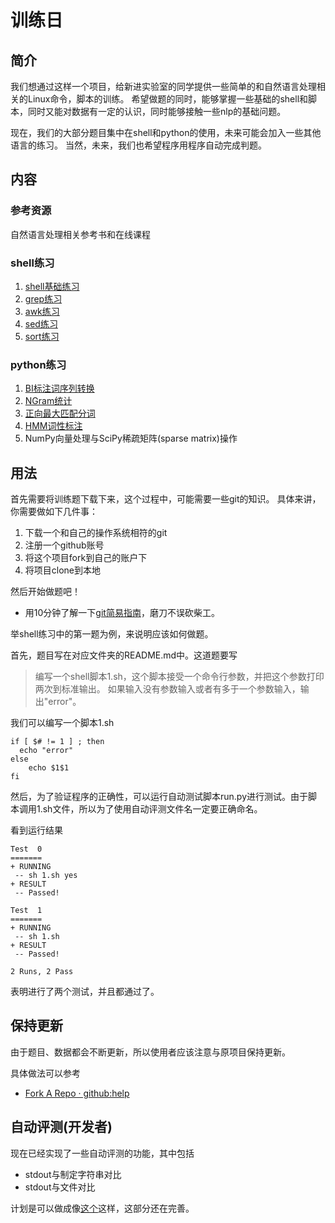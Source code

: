 训练日
=====

简介
----
我们想通过这样一个项目，给新进实验室的同学提供一些简单的和自然语言处理相关的Linux命令，脚本的训练。
希望做题的同时，能够掌握一些基础的shell和脚本，同时又能对数据有一定的认识，同时能够接触一些nlp的基础问题。

现在，我们的大部分题目集中在shell和python的使用，未来可能会加入一些其他语言的练习。
当然，未来，我们也希望程序用程序自动完成判题。

内容
----

### 参考资源

自然语言处理相关参考书和在线课程

### shell练习

1. [shell基础练习](https://github.com/Oneplus/scir-training-day/tree/master/1-shell-practice/1-fundamental-of-shell)
2. [grep练习](https://github.com/Oneplus/scir-training-day/tree/master/1-shell-practice/2-learn-to-grep)
3. [awk练习](https://github.com/Oneplus/scir-training-day/tree/master/1-shell-practice/3-learn-to-awk)
4. [sed练习](https://github.com/Oneplus/scir-training-day/tree/master/1-shell-practice/4-learn-to-sed)
5. [sort练习](https://github.com/Oneplus/scir-training-day/tree/master/1-shell-practice/5-sort)

### python练习

1. [BI标注词序列转换](https://github.com/Oneplus/scir-training-day/tree/master/2-python-practice/1-bi-label-to-words)
2. [NGram统计](https://github.com/Oneplus/scir-training-day/tree/master/2-python-practice/2-ngram-count)
3. [正向最大匹配分词](https://github.com/Oneplus/scir-training-day/tree/master/2-python-practice/3-max-matching-word-segmentation)
4. [HMM词性标注](https://github.com/Oneplus/scir-training-day/tree/master/2-python-practice/4-hmm)
5. NumPy向量处理与SciPy稀疏矩阵(sparse matrix)操作

用法
----

首先需要将训练题下载下来，这个过程中，可能需要一些git的知识。
具体来讲，你需要做如下几件事：

1. 下载一个和自己的操作系统相符的git
2. 注册一个github账号
3. 将这个项目fork到自己的账户下
4. 将项目clone到本地

然后开始做题吧！

* 用10分钟了解一下[git简易指南](http://rogerdudler.github.com/git-guide/index.zh.html)，磨刀不误砍柴工。

举shell练习中的第一题为例，来说明应该如何做题。

首先，题目写在对应文件夹的README.md中。这道题要写

> 编写一个shell脚本1.sh，这个脚本接受一个命令行参数，并把这个参数打印两次到标准输出。 如果输入没有参数输入或者有多于一个参数输入，输出"error"。

我们可以编写一个脚本1.sh

```
if [ $# != 1 ] ; then 
  echo "error"
else
	echo $1$1
fi
```

然后，为了验证程序的正确性，可以运行自动测试脚本run.py进行测试。由于脚本调用1.sh文件，所以为了使用自动评测文件名一定要正确命名。

看到运行结果

```
Test  0
=======
+ RUNNING
 -- sh 1.sh yes
+ RESULT
 -- Passed!

Test  1
=======
+ RUNNING
 -- sh 1.sh
+ RESULT
 -- Passed!

2 Runs, 2 Pass
```

表明进行了两个测试，并且都通过了。

保持更新
--------
由于题目、数据都会不断更新，所以使用者应该注意与原项目保持更新。

具体做法可以参考

* [Fork A Repo · github:help](https://help.github.com/articles/fork-a-repo)

自动评测(开发者)
----------------
现在已经实现了一些自动评测的功能，其中包括

* stdout与制定字符串对比 
* stdout与文件对比

计划是可以做成像[这个](https://github.com/Oneplus/scir-training-day/blob/master/1-shell-practice/1-fundamental-of-shell/run.py)这样，这部分还在完善。
